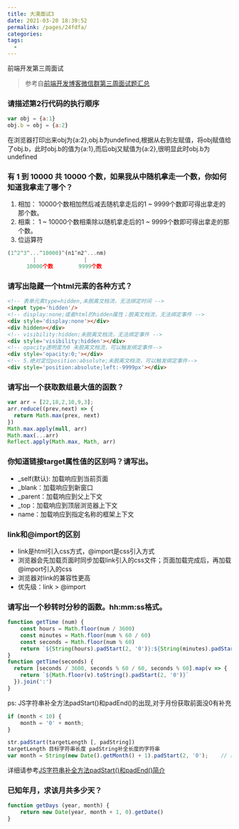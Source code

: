 ```yaml
---
title: 大漠面试3
date: 2021-03-20 18:39:52
permalink: /pages/24fdfa/
categories:
tags:
  - 
---
```

前端开发第三周面试

> 参考自[前端开发博客微信群第三周面试题汇总](http://caibaojian.com/20190309-interview.html) 

### 请描述第2行代码的执行顺序

```js
var obj = {a:1}
obj.b = obj = {a:2}
```
在浏览器打印出来obj为{a:2},obj.b为undefined,根据从右到左赋值，将obj赋值给了obj.b，此时obj.b的值为{a:1},而后obj又赋值为{a:2},很明显此时obj.b为undefined

### 有 1 到 10000 共 10000 个数，如果我从中随机拿走一个数，你如何知道我拿走了哪个？

1. 相加： 10000个数相加然后减去随机拿走后的1 ~ 9999个数即可得出拿走的那个数。
2. 相乘： 1 ~ 10000个数相乘除以随机拿走后的1 ~ 9999个数即可得出拿走的那个数。
3. 位运算符
```js
(1^2^3^...^10000)^(n1^n2^...nm)
		|				|
	  10000个数        9999个数
```

### 请写出隐藏一个html元素的各种方式？

```html
<!-- 表单元素type=hidden,未脱离文档流，无法绑定时间 -->
<input type='hidden'/>
<!-- display:none;或者html的hidden属性；脱离文档流，无法绑定事件 -->
<div style='display:none'></div>
<div hidden></div>
<!-- visibility:hidden;未脱离文档流，无法绑定事件 -->
<div style='visibility:hidden'></div> 
<!-- opacity透明度为0 未脱离文档流，可以触发绑定事件-->
<div style='opacity:0;'></div>
<!-- 5.绝对定位position:absolute;未脱离文档流，可以触发绑定事件-->
<div style='position:absolute;left:-9999px'></div>
```

### 请写出一个获取数组最大值的函数？

```js
var arr = [22,18,2,10,9,3];
arr.reduce((prev,next) => {
  return Math.max(prex, next)
})
Math.max.apply(null, arr)
Math.max(...arr)
Reflect.apply(Math.max, Math, arr)
```

### 你知道链接target属性值的区别吗？请写出。

* _self(默认): 加载响应到当前页面
* _blank：加载响应到新窗口
* _parent：加载响应到父上下文
* _top：加载响应到顶层浏览器上下文
* name：加载响应到指定名称的框架上下文

### link和@import的区别

* link是html引入css方式，@import是css引入方式
* 浏览器会先加载页面时同步加载link引入的css文件；页面加载完成后，再加载@import引入的css
* 浏览器对link的兼容性更高
* 优先级：link > @import

### 请写出一个秒转时分秒的函数。hh:mm:ss格式。

```js
function getTime (num) {
	const hours = Math.floor(num / 3600)
    const minutes = Math.floor(num % 60 / 60)
    const seconds = Math.floor(num % 60)
    return `${String(hours).padStart(2, '0')}:${String(minutes).padStart(2, '0')}:${String(seconds).padStart(2, '0')}`
}
function getTime(seconds) {
  return [seconds / 3600, seconds % 60 / 60, seconds % 60].map(v => {
    return `${Math.floor(v).toString().padStart(2, '0')}`
  }).join(':')
}
```

ps:  JS字符串补全方法padStart()和padEnd()的出现,对于月份获取前面没0有补充

```js
if (month < 10) {
    month = '0' + month;
}
```

```js
str.padStart(targetLength [, padString])
targetLength 目标字符串长度 padString补全长度的字符串
var month = String(new Date().getMonth() + 1).padStart(2, '0');    // 结果是'07'
```

详细请参考[JS字符串补全方法padStart()和padEnd()简介](https://www.zhangxinxu.com/wordpress/2018/07/js-padstart-padend/)


### 已知年月，求该月共多少天？

```js
function getDays (year, month) {
	return new Date(year, month + 1, 0).getDate()
}
```